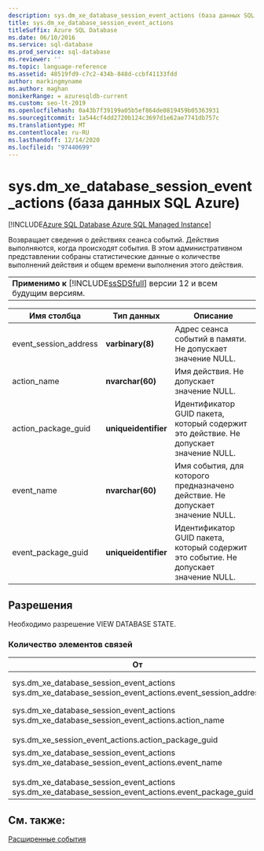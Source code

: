 ```yaml
---
description: sys.dm_xe_database_session_event_actions (база данных SQL Azure)
title: sys.dm_xe_database_session_event_actions
titleSuffix: Azure SQL Database
ms.date: 06/10/2016
ms.service: sql-database
ms.prod_service: sql-database
ms.reviewer: ''
ms.topic: language-reference
ms.assetid: 48519fd9-c7c2-434b-848d-ccbf41133fdd
author: markingmyname
ms.author: maghan
monikerRange: = azuresqldb-current
ms.custom: seo-lt-2019
ms.openlocfilehash: 0a43b7f39199a05b5ef864de0819459b05363931
ms.sourcegitcommit: 1a544cf4dd2720b124c3697d1e62ae7741db757c
ms.translationtype: MT
ms.contentlocale: ru-RU
ms.lasthandoff: 12/14/2020
ms.locfileid: "97440699"
---
```

# <a name="sysdm_xe_database_session_event_actions-azure-sql-database"></a>sys.dm_xe_database_session_event_actions (база данных SQL Azure)
[!INCLUDE[Azure SQL Database Azure SQL Managed Instance](../../includes/applies-to-version/asdb-asdbmi.md)]

  Возвращает сведения о действиях сеанса событий. Действия выполняются, когда происходят события. В этом административном представлении собраны статистические данные о количестве выполнений действия и общем времени выполнения этого действия.  
  
||  
|-|  
|**Применимо к** [!INCLUDE[ssSDSfull](../../includes/sssdsfull-md.md)] версии 12 и всем будущим версиям.|  
  
|Имя столбца|Тип данных|Описание|  
|-----------------|---------------|-----------------|  
|event_session_address|**varbinary(8)**|Адрес сеанса событий в памяти. Не допускает значение NULL.|  
|action_name|**nvarchar(60)**|Имя действия. Не допускает значение NULL.|  
|action_package_guid|**uniqueidentifier**|Идентификатор GUID пакета, который содержит это действие. Не допускает значение NULL.|  
|event_name|**nvarchar(60)**|Имя события, для которого предназначено действие. Не допускает значение NULL.|  
|event_package_guid|**uniqueidentifier**|Идентификатор GUID пакета, который содержит это событие. Не допускает значение NULL.|  
  
## <a name="permissions"></a>Разрешения  
 Необходимо разрешение VIEW DATABASE STATE.  
  
### <a name="relationship-cardinalities"></a>Количество элементов связей  
  
|От|Кому|Связь|  
|----------|--------|------------------|  
|sys.dm_xe_database_session_event_actions sys.dm_xe_database_session_event_actions.event_session_address|sys.dm_xe_database_sessions. Address|«многие к одному»|  
|sys.dm_xe_database_session_event_actions sys.dm_xe_database_session_event_actions.action_name<br /><br /> sys.dm_xe_session_event_actions.action_package_guid|sys.dm_xe_objects.name<br /><br /> sys.dm_xe_database_session_events sys.dm_xe_database_session_events.event_package_guid|«многие к одному»|  
|sys.dm_xe_database_session_event_actions sys.dm_xe_database_session_event_actions.event_name<br /><br /> sys.dm_xe_database_session_event_actions sys.dm_xe_database_session_event_actions.event_package_guid|sys.dm_xe_objects.name<br /><br /> sys.dm_xe_objects.package_guid|«многие к одному»|  
  
## <a name="see-also"></a>См. также:  
 [Расширенные события](../../relational-databases/extended-events/extended-events.md)  
  
  
